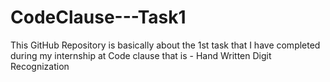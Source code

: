 # CodeClause---Task1
This GitHub Repository is basically about the 1st task that I have completed during my internship at Code clause that is - Hand Written Digit Recognization

